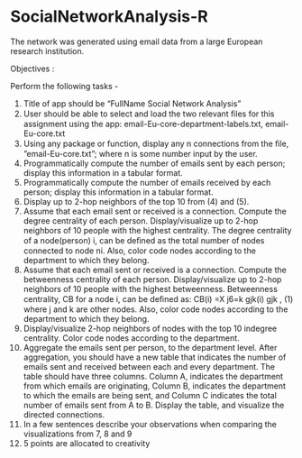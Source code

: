 # SocialNetworkAnalysis-R

The network was generated using email data from a large European research institution. 

Objectives :

Perform the following tasks - 

1. Title of app should be “FullName Social Network Analysis”
2. User should be able to select and load the two relevant ﬁles for this assignment using the app: email-Eu-core-department-labels.txt, email-Eu-core.txt
3. Using any package or function, display any n connections from the ﬁle, ”email-Eu-core.txt”; where n is some number input by the user.
4. Programmatically compute the number of emails sent by each person; display this information in a tabular format.
5. Programmatically compute the number of emails received by each person; display this information in a tabular format.
6. Display up to 2-hop neighbors of the top 10 from (4) and (5).
7.  Assume that each email sent or received is a connection. Compute the degree centrality of each person. Display/visualize up to 2-hop neighbors of 10 people with the highest centrality. The degree centrality of a node(person) i, can be deﬁned as the total number of nodes connected to node ni. Also, color code nodes according to the department to which they belong.
8. Assume that each email sent or received is a connection. Compute the betweenness centrality of each person. Display/visualize up to 2-hop neighbors of 10 people with the highest betweenness. Betweenness centrality, CB for a node i, can be deﬁned as: 
CB(i) =X j6=k gjk(i) gjk , (1) where j and k are other nodes. Also, color code nodes according to the department to which they belong.
9. Display/visualize 2-hop neighbors of nodes with the top 10 indegree centrality. Color code nodes according to the department.
10. Aggregate the emails sent per person, to the department level. After aggregation, you should have a new table that indicates the number of emails sent and received between each and every department. The table should have three columns. Column A, indicates the department from which emails are originating, Column B, indicates the department to which the emails are being sent, and Column C indicates the total number of emails sent from A to B. Display the table, and visualize the directed connections.
11. In a few sentences describe your observations when comparing the visualizations from 7, 8 and 9
12. 5 points are allocated to creativity
